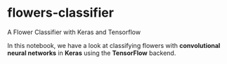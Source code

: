 # flowers-classifier
A Flower Classifier with Keras and Tensorflow

In this notebook, we have a look at classifying flowers with **convolutional neural networks** in **Keras** using the **TensorFlow** backend.
